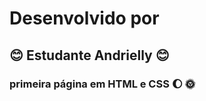 # Desenvolvido por
## :blush: Estudante Andrielly :blush:
### primeira página em HTML e CSS :moon: :sun_with_face:
